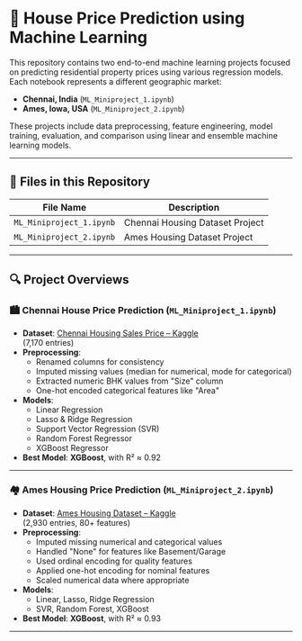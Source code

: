 # 🏡 House Price Prediction using Machine Learning

This repository contains two end-to-end machine learning projects focused on predicting residential property prices using various regression models. Each notebook represents a different geographic market:

- **Chennai, India** (`ML_Miniproject_1.ipynb`)
- **Ames, Iowa, USA** (`ML_Miniproject_2.ipynb`)

These projects include data preprocessing, feature engineering, model training, evaluation, and comparison using linear and ensemble machine learning models.

---

## 📄 Files in this Repository

| File Name               | Description |
|------------------------|-------------|
| `ML_Miniproject_1.ipynb` | Chennai Housing Dataset Project |
| `ML_Miniproject_2.ipynb` | Ames Housing Dataset Project |

---

## 🔍 Project Overviews

### 🏙️ Chennai House Price Prediction (`ML_Miniproject_1.ipynb`)

- **Dataset**: [Chennai Housing Sales Price – Kaggle](https://www.kaggle.com/datasets/kunwarakash/chennai-housing-sales-price)  
  (7,170 entries)
- **Preprocessing**:
  - Renamed columns for consistency
  - Imputed missing values (median for numerical, mode for categorical)
  - Extracted numeric BHK values from "Size" column
  - One-hot encoded categorical features like "Area"
- **Models**:
  - Linear Regression
  - Lasso & Ridge Regression
  - Support Vector Regression (SVR)
  - Random Forest Regressor
  - XGBoost Regressor
- **Best Model**: **XGBoost**, with R² ≈ 0.92

---

### 🏘️ Ames Housing Price Prediction (`ML_Miniproject_2.ipynb`)

- **Dataset**: [Ames Housing Dataset – Kaggle](https://www.kaggle.com/datasets/marcopale/housing)  
  (2,930 entries, 80+ features)
- **Preprocessing**:
  - Imputed missing numerical and categorical values
  - Handled "None" for features like Basement/Garage
  - Used ordinal encoding for quality features
  - Applied one-hot encoding for nominal features
  - Scaled numerical data where appropriate
- **Models**:
  - Linear, Lasso, Ridge Regression
  - SVR, Random Forest, XGBoost
- **Best Model**: **XGBoost**, with R² ≈ 0.93

---

